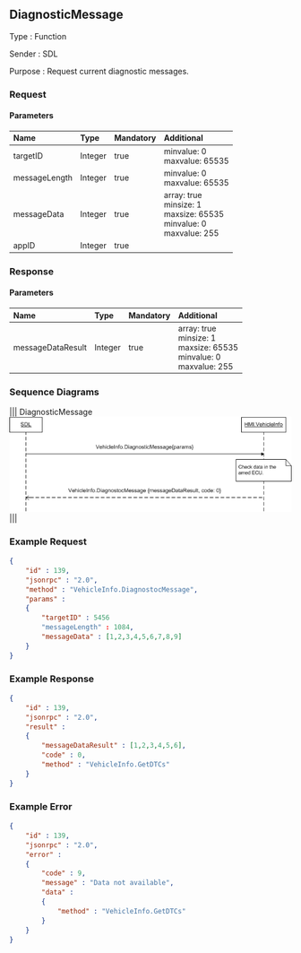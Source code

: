 ## DiagnosticMessage

Type
: Function

Sender
: SDL

Purpose
: Request current diagnostic messages.

### Request

#### Parameters

|Name|Type|Mandatory|Additional|
|:---|:---|:--------|:---------|
|targetID|Integer|true|minvalue: 0<br>maxvalue: 65535|
|messageLength|Integer|true|minvalue: 0<br>maxvalue: 65535|
|messageData|Integer|true|array: true<br>minsize: 1<br>maxsize: 65535<br>minvalue: 0<br>maxvalue: 255|
|appID|Integer|true||

### Response

#### Parameters

|Name|Type|Mandatory|Additional|
|:---|:---|:--------|:---------|
|messageDataResult|Integer|true|array: true<br>minsize: 1<br>maxsize: 65535<br>minvalue: 0<br>maxvalue: 255|

### Sequence Diagrams
|||
DiagnosticMessage
![DiagnosticMessage](./assets/DiagnosticMessage.png)
|||

### Example Request

```json
{
	"id" : 139,
	"jsonrpc" : "2.0",
	"method" : "VehicleInfo.DiagnostocMessage",
	"params" :
	{
		"targetID" : 5456
		"messageLength" : 1084,
		"messageData" : [1,2,3,4,5,6,7,8,9]
	}
}
```
### Example Response

```json
{
	"id" : 139,
	"jsonrpc" : "2.0",
	"result" :
	{
		"messageDataResult" : [1,2,3,4,5,6],
		"code" : 0,
		"method" : "VehicleInfo.GetDTCs"
	}
}
```

### Example Error

```json
{
	"id" : 139,
	"jsonrpc" : "2.0",
	"error" :
	{
		"code" : 9,
		"message" : "Data not available",
		"data" :
		{
			"method" : "VehicleInfo.GetDTCs"
		}
	}
}
```
